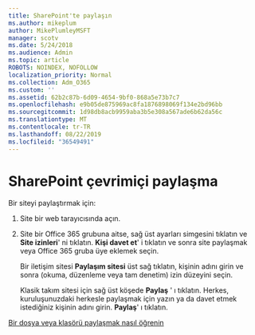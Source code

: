```yaml
---
title: SharePoint'te paylaşın
ms.author: mikeplum
author: MikePlumleyMSFT
manager: scotv
ms.date: 5/24/2018
ms.audience: Admin
ms.topic: article
ROBOTS: NOINDEX, NOFOLLOW
localization_priority: Normal
ms.collection: Adm_O365
ms.custom: ''
ms.assetid: 62b2c87b-6d09-4654-9bf0-868a5e73b7c7
ms.openlocfilehash: e9b05de875969ac8fa1876898069f134e2bd96bb
ms.sourcegitcommit: 1d98db8acb9959aba3b5e308a567ade6b62da56c
ms.translationtype: MT
ms.contentlocale: tr-TR
ms.lasthandoff: 08/22/2019
ms.locfileid: "36549491"
---
```

# <a name="how-to-share-in-sharepoint-online"></a>SharePoint çevrimiçi paylaşma

Bir siteyi paylaştırmak için:
  
1. Site bir web tarayıcısında açın.
    
2. Site bir Office 365 grubuna aitse, sağ üst ayarları simgesini tıklatın ve **Site izinleri**' ni tıklatın. **Kişi davet et**' i tıklatın ve sonra site paylaşmak veya Office 365 gruba üye eklemek seçin. 
    
    Bir iletişim sitesi **Paylaşım sitesi** üst sağ tıklatın, kişinin adını girin ve sonra (okuma, düzenleme veya tam denetim) izin düzeyini seçin. 
    
    Klasik takım sitesi için sağ üst köşede **Paylaş** ' ı tıklatın. Herkes, kuruluşunuzdaki herkesle paylaşmak için yazın ya da davet etmek istediğiniz kişinin adını girin. **Paylaş**' ı tıklatın.
    
[Bir dosya veya klasörü paylaşmak nasıl öğrenin](https://go.microsoft.com/fwlink/?linkid=511430)
  


